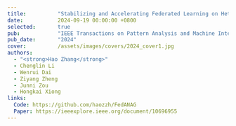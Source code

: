 ```yaml
---
title:          "Stabilizing and Accelerating Federated Learning on Heterogeneous Data with Partial Client Participation"
date:           2024-09-19 00:00:00 +0800
selected:       true
pub:            "IEEE Transactions on Pattern Analysis and Machine Intelligence (TPAMI)"
pub_date:       "2024"
cover:          /assets/images/covers/2024_cover1.jpg
authors:
  - "<strong>Hao Zhang</strong>"
  - Chenglin Li
  - Wenrui Dai
  - Ziyang Zheng
  - Junni Zou
  - Hongkai Xiong
links:
  Code: https://github.com/haozzh/FedANAG
  Paper: https://ieeexplore.ieee.org/document/10696955
---
```

